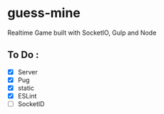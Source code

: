 # guess-mine

Realtime Game built with SocketIO, Gulp and Node

## To Do :

- [x] Server
- [x] Pug
- [x] static
- [x] ESLint
- [ ] SocketID
